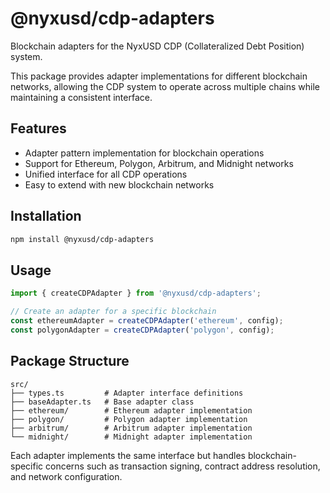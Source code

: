 # @nyxusd/cdp-adapters

Blockchain adapters for the NyxUSD CDP (Collateralized Debt Position) system.

This package provides adapter implementations for different blockchain networks, allowing the CDP system to operate across multiple chains while maintaining a consistent interface.

## Features

- Adapter pattern implementation for blockchain operations
- Support for Ethereum, Polygon, Arbitrum, and Midnight networks
- Unified interface for all CDP operations
- Easy to extend with new blockchain networks

## Installation

```bash
npm install @nyxusd/cdp-adapters
```

## Usage

```typescript
import { createCDPAdapter } from '@nyxusd/cdp-adapters';

// Create an adapter for a specific blockchain
const ethereumAdapter = createCDPAdapter('ethereum', config);
const polygonAdapter = createCDPAdapter('polygon', config);
```

## Package Structure

```
src/
├── types.ts         # Adapter interface definitions
├── baseAdapter.ts   # Base adapter class
├── ethereum/        # Ethereum adapter implementation
├── polygon/         # Polygon adapter implementation
├── arbitrum/        # Arbitrum adapter implementation
└── midnight/        # Midnight adapter implementation
```

Each adapter implements the same interface but handles blockchain-specific concerns such as transaction signing, contract address resolution, and network configuration.